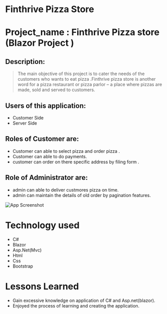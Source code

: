 # Finthrive Pizza Store 


# Project_name : Finthrive Pizza store (Blazor Project )

## Description:

> The main objective of this project is to cater the needs of the customers who wants to eat pizza .Finthrive pizza store  is another word for a pizza restaurant or pizza parlor – a place where pizzas are made, sold and served to customers. 

## Users of this application:
- Customer Side
- Server Side

## Roles of Customer are:
- Customer can able to select pizza and order pizza .
- Customer can able to do payments.
- customer can order on there specific address by filing form .


## Role of Administrator are:
- admin can able to deliver custmores pizza on time.
- admin can maintain the details of old order by pagination features.



![App Screenshot](/Er%20diagram/ER%20diagram.jpeg)


# Technology used 

- C#
- Blazor
- Asp.Net(Mvc)
- Html
- Css
- Bootstrap

# Lessons Learned

- Gain excessive knowledge on application of C# and Asp.net(blazor).
- Enjoyed the process of learning and creating the application.

